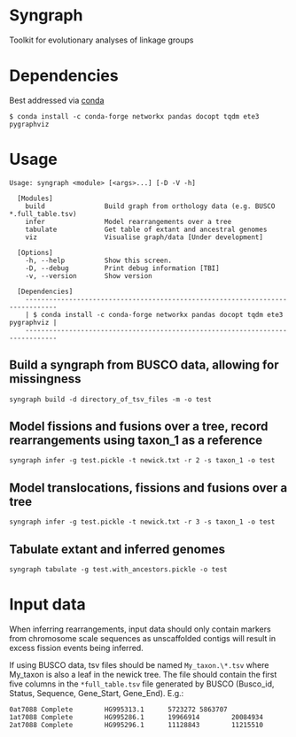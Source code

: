 # Syngraph
Toolkit for evolutionary analyses of linkage groups

# Dependencies
Best addressed via [conda](https://docs.conda.io/en/latest/miniconda.html)

```
$ conda install -c conda-forge networkx pandas docopt tqdm ete3 pygraphviz
```

# Usage
```
Usage: syngraph <module> [<args>...] [-D -V -h]

  [Modules]
    build               Build graph from orthology data (e.g. BUSCO *.full_table.tsv)
    infer               Model rearrangements over a tree
    tabulate            Get table of extant and ancestral genomes
    viz                 Visualise graph/data [Under development]
    
  [Options]
    -h, --help          Show this screen.
    -D, --debug         Print debug information [TBI]
    -v, --version       Show version

  [Dependencies] 
    ------------------------------------------------------------------------------
    | $ conda install -c conda-forge networkx pandas docopt tqdm ete3 pygraphviz |
    ------------------------------------------------------------------------------
```

## Build a syngraph from BUSCO data, allowing for missingness
```
syngraph build -d directory_of_tsv_files -m -o test
```

## Model fissions and fusions over a tree, record rearrangements using taxon_1 as a reference
```
syngraph infer -g test.pickle -t newick.txt -r 2 -s taxon_1 -o test
```

## Model translocations, fissions and fusions over a tree
```
syngraph infer -g test.pickle -t newick.txt -r 3 -s taxon_1 -o test
```

## Tabulate extant and inferred genomes
```
syngraph tabulate -g test.with_ancestors.pickle -o test
```

# Input data

When inferring rearrangements, input data should only contain markers from chromosome scale sequences as unscaffolded contigs will result in excess fission events being inferred.

If using BUSCO data, tsv files should be named `My_taxon.\*.tsv` where My_taxon is also a leaf in the newick tree. The file should contain the first five columns in the `*full_table.tsv` file generated by BUSCO (Busco_id, Status, Sequence, Gene_Start, Gene_End). E.g.:
```
0at7088 Complete        HG995313.1      5723272 5863707
1at7088 Complete        HG995286.1      19966914        20084934
2at7088 Complete        HG995296.1      11128843        11215510
```